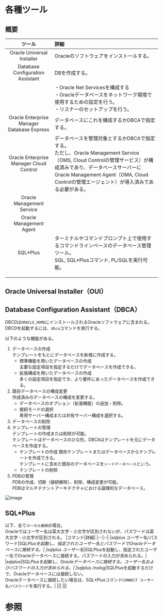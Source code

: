 # 各種ツール

## 概要
|ツール|詳細|
|:-:|:-|
|Oracle Universal Installer|Oracleのソフトウェアをインストールする。|
|Database Configuration Assistant|DBを作成する。|
||・Oracle Net Servicesを構成する<br>・Oracleデータベースをネットワーク環境で使用するための設定を行う。<br>・リスナーのセットアップを行う。|
|Oracle Enterprise Manager Database Express|データベースにこれを構成するかDBCAで指定する。|
|Oracle Enterprise Manager Cloud Control|データベースを管理対象とするかDBCAで指定する。<br>ただし、Oracle Management Service（OMS, Cloud Controlの管理サービス）が構成済みであり、データベースサーバーにOracle Management Agent（OMA, Cloud Controlの管理エージェント）が導入済みである必要がある。|
|Oracle Management Service||
|Oracle Management Agent||
|SQL*Plus|ターミナルやコマンドプロンプト上で使用するコマンドラインベースのデータベース管理ツール。<br>SQL, SQL*Plusコマンド, PL/SQLを実行可能。|
|||
|||
|||

## Oracle Universal Installer（OUI）

## Database Configuration Assistant（DBCA）

DBCDは`ORACLE_HOME`にインストールされるOracleソフトウェアに含まれる。  
DBCDを起動するには、`dbca`コマンドを実行する。  

以下のような機能がある。  

1. データベースの作成  
   テンプレートをもとにデータベースを新規に作成する。
   - 標準機能を用いたデータベースの作成  
     主要な設定項目を指定するだけでデータベースを作成できる。
   - 拡張構成を用いたデータベースの作成  
     多くの設定項目を指定でき、より要件にあったデータベースを作成できる。
2. 既存データベースの構成変更  
   作成済みのデータベースの構成を変更する。
   - データベースのオプション（拡張機能）の追加・削除。
   - 接続モードの選択  
     専用サーバー構成または共有サーバー構成を選択する。
3. データベースの削除
4. テンプレートの管理  
   テンプレートの作成または削除が可能。  
   テンプレートはデータベースのひな形。DBCAはテンプレートを元にデータベースを作成する。  
   - テンプレートの作成
     既存テンプレートまたはデータベースからテンプレートを作成できる。  
     テンプレートに含めた既存のデータベースを`シードデータベース`という。
   - テンプレートの削除
5. PDBの管理  
   PDBの作成、切断（接続解除）、削除、構成変更が可能。  
   PDBはマルチテナントアーキテクチャにおける論理的なデータベース。

![image](https://user-images.githubusercontent.com/85177462/236831983-c9d81e6d-7ed4-4bc7-8aa9-86facfc3c6de.png)

## SQL*Plus

以下、全て`ローカル接続`の場合。  
Oracleではユーザー名は英大文字・小文字が区別されないが、パスワードは英大文字・小文字が区別される。
|コマンド|詳細|
|:-:|:-|
|sqlplus ユーザー名/パスワード|SQL*Plusを起動し、指定されたユーザー名とパスワードでOracleデータベースに接続する。|
|sqlplus ユーザー名|SQL*Plusを起動し、指定されたユーザー名でOracleデータベースに接続する。パスワードの入力が求められる。|
|sqlplus|SQL*Plusを起動し、Oracleデータベースに接続する。ユーザー名およびパスワードの入力が求められる。|
|sqlplus /nolog|SQL*Plusを起動するだけで、Oracleデータベースには接続しない。<br>Oracleデータベースに接続したい場合は、SQL*Plusコマンド`CONNECT ユーザー名/パスワード`を実行する。|
|||
|||


# 参照